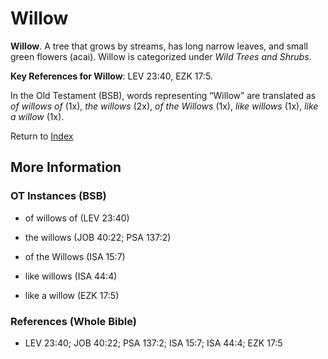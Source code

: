 # Willow
**Willow**. 
A tree that grows by streams, has long narrow leaves, and small green flowers (acai). 
Willow is categorized under _Wild Trees and Shrubs_. 


**Key References for Willow**: 
LEV 23:40, EZK 17:5. 


In the Old Testament (BSB), words representing “Willow” are translated as 
*of willows of* (1x), *the willows* (2x), *of the Willows* (1x), *like willows* (1x), *like a willow* (1x). 




Return to [Index](00-Index.md)

## More Information

### OT Instances (BSB)

* of willows of (LEV 23:40)

* the willows (JOB 40:22; PSA 137:2)

* of the Willows (ISA 15:7)

* like willows (ISA 44:4)

* like a willow (EZK 17:5)



### References (Whole Bible)

* LEV 23:40; JOB 40:22; PSA 137:2; ISA 15:7; ISA 44:4; EZK 17:5



